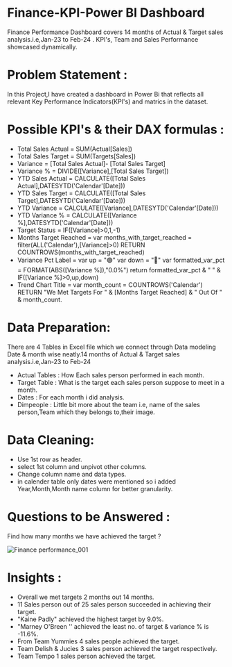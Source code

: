 # Finance-KPI-Power BI Dashboard
Finance Performance Dashboard covers 14 months of  Actual &amp; Target sales analysis.i.e,Jan-23 to Feb-24 .  KPI's, Team and Sales Performance showcased dynamically.

# Problem Statement :
In this Project,I have created a dashboard in Power Bi that reflects all relevant Key Performance Indicators(KPI's) and matrics in the dataset.

# Possible KPI's & their DAX formulas :
- Total Sales Actual = SUM(Actual[Sales])
- Total Sales Target = SUM(Targets[Sales])
- Variance = [Total Sales Actual]- [Total Sales Target]
- Variance % = DIVIDE([Variance],[Total Sales Target])
- YTD Sales Actual = CALCULATE([Total Sales Actual],DATESYTD('Calendar'[Date]))
- YTD Sales Target = CALCULATE([Total Sales Target],DATESYTD('Calendar'[Date]))
- YTD Variance = CALCULATE([Variance],DATESYTD('Calendar'[Date]))
- YTD Variance % = CALCULATE([Variance %],DATESYTD('Calendar'[Date]))
- Target Status = IF([Variance]>0,1,-1)
- Months Target Reached = 
    var months_with_target_reached = filter(ALL('Calendar'),[Variance]>0)
RETURN
    COUNTROWS(months_with_target_reached)
- Variance Pct Label = 
    var up = "🟢"
    var down = "🔴"
    var formatted_var_pct = FORMAT(ABS([Variance %]),"0.0%")
return 
    formatted_var_pct & " " & IF([Variance %]>0,up,down)
- Trend Chart Title = 
    var month_count = COUNTROWS('Calendar')
RETURN
    "We Met Targets For " & [Months Target Reached] & " Out Of " & month_count.

# Data Preparation:
There are 4 Tables in Excel file which we connect through Data modeling Date & month wise neatly.14 months of  Actual & Target sales analysis.i.e,Jan-23 to Feb-24 

- Actual Tables : How Each sales person performed in each month.
- Target Table : What is the target each sales person suppose to meet in a month.
- Dates : For each month i did analysis.
- Dimpeople : Little bit more about the team i.e, name of the sales person,Team which they belongs to,their image.

# Data Cleaning:
- Use 1st row as header.
- select 1st column and unpivot other columns.
- Change column name and data types.
- in calender table only dates were mentioned so i added Year,Month,Month name column for better granularity.

# Questions to be Answered :
  Find how many months we have achieved the target ?

![Finance performance_001](https://github.com/Bhagyaak47/Finance-KPI-Dashboard/assets/152842490/0c8c832d-c3e1-499b-b722-8c88ef601186)

# Insights :

- Overall we met targets 2 months out 14 months.
- 11 Sales person out of 25 sales person succeeded in achieving their target.
- "Kaine Padly" achieved the highest target by 9.0%.
- "Marney O'Breen '' achieved the least no. of target & variance % is -11.6%.
- From Team Yummies 4 sales people achieved the target.
- Team Delish & Jucies 3 sales person achieved the target respectively.
- Team Tempo 1 sales person achieved the target.




